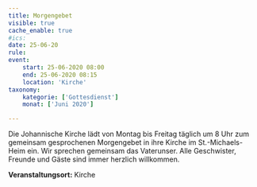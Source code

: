 ```yaml
---
title: Morgengebet
visible: true
cache_enable: true
#ics: 
date: 25-06-20
rule: 
event:
	start: 25-06-2020 08:00
	end: 25-06-2020 08:15
	location: 'Kirche'
taxonomy:
	kategorie: ['Gottesdienst']
	monat: ['Juni 2020']

---
```

Die Johannische Kirche lädt von Montag bis Freitag täglich um 8 Uhr zum gemeinsam gesprochenen Morgengebet in ihre Kirche im St.-Michaels-Heim ein. Wir sprechen gemeinsam das Vaterunser. Alle Geschwister, Freunde und Gäste sind immer herzlich willkommen.



**Veranstaltungsort:** Kirche

